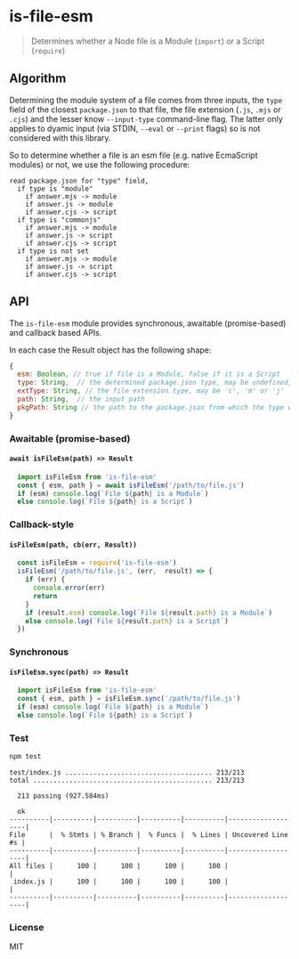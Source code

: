 # is-file-esm

> Determines whether a Node file is a Module (`import`) or a Script (`require`)

## Algorithm

Determining the module system of a file comes from three inputs, the `type` field 
of the closest `package.json` to that file, the file extension (`.js`, `.mjs` or `.cjs`)
and the lesser know `--input-type` command-line flag. The latter only applies to 
dyamic input (via STDIN, `--eval` or `--print` flags) so is not considered with this library.

So to determine whether a file is an esm file (e.g. native EcmaScript modules) or not,
we use the following procedure:

```
read package.json for "type" field,
  if type is "module"
    if answer.mjs -> module 
    if answer.js -> module
    if answer.cjs -> script
  if type is "commonjs"
    if answer.mjs -> module   
    if answer.js -> script
    if answer.cjs -> script
  if type is not set
    if answer.mjs -> module
    if answer.js -> script
    if answer.cjs -> script
```

## API

The `is-file-esm` module provides synchronous, awaitable (promise-based) and callback based APIs. 

In each case the Result object has the following shape: 

```js
{
  esm: Boolean, // true if file is a Module, false if it is a Script
  type: String,  // the determined package.json type, may be undefined, 'module', or 'commonjs'
  extType: String, // the file extension type, may be 'c', 'm' or 'j'
  path: String,  // the input path
  pkgPath: String // the path to the package.json from which the type was determined
}
```

### Awaitable (promise-based)

#### `await isFileEsm(path) => Result`

```js
  import isFileEsm from 'is-file-esm'
  const { esm, path } = await isFileEsm('/path/to/file.js')
  if (esm) console.log(`File ${path} is a Module`)
  else console.log(`File ${path} is a Script`)
```

### Callback-style

#### `isFileEsm(path, cb(err, Result))`

```js
  const isFileEsm = require('is-file-esm')
  isFileEsm('/path/to/file.js', (err,  result) => {
    if (err) {
      console.error(err)
      return
    }
    if (result.esm) console.log(`File ${result.path} is a Module`)
    else console.log(`File ${result.path} is a Script`)
  })
```

### Synchronous

#### `isFileEsm.sync(path) => Result`

```js
  import isFileEsm from 'is-file-esm'
  const { esm, path } = isFileEsm.sync('/path/to/file.js')
  if (esm) console.log(`File ${path} is a Module`)
  else console.log(`File ${path} is a Script`)
```

### Test

```sh
npm test
```

```
test/index.js ..................................... 213/213
total ............................................. 213/213

  213 passing (927.584ms)

  ok
----------|----------|----------|----------|----------|-------------------|
File      |  % Stmts | % Branch |  % Funcs |  % Lines | Uncovered Line #s |
----------|----------|----------|----------|----------|-------------------|
All files |      100 |      100 |      100 |      100 |                   |
 index.js |      100 |      100 |      100 |      100 |                   |
----------|----------|----------|----------|----------|-------------------|
```

### License

MIT